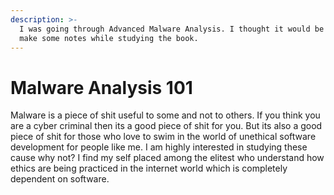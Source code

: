 ```yaml
---
description: >-
  I was going through Advanced Malware Analysis. I thought it would be good to
  make some notes while studying the book.
---
```


# Malware Analysis 101

Malware is a piece of shit useful to some and not to others. If you think you are a cyber criminal then its a good piece of shit for you. But its also a good piece of shit for those who love to swim in the world of unethical software development for people like me. I am highly interested in studying these cause why not? I find my self placed among the elitest who understand how ethics are being practiced in the internet world which is completely dependent on software.



&#x20;
